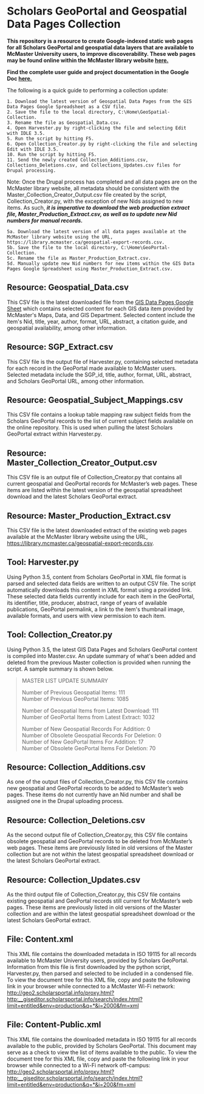 # Scholars GeoPortal and Geospatial Data Pages Collection

**This repository is a resource to create Google-indexed static web pages for all Scholars GeoPortal and geospatial data layers that are available to McMaster University users, to improve discoverability. These 
web pages may be found online within the McMaster library website [here.](https://library.mcmaster.ca/maps/geospatial)**

**Find the complete user guide and project documentation in the Google Doc [here.](https://docs.google.com/document/d/1tUyMj4l-EGIcFsbqmHwR0rY7Ob2luBhv42GQR7E6EZo/edit?usp=sharing)**

The following is a quick guide to performing a collection update:

	1. Download the latest version of Geospatial Data Pages from the GIS Data Pages Google Spreadsheet as a CSV file.
	2. Save the file to the local directory, C:\Home\GeoSpatial-Collection.
	3. Rename the file as Geospatial_Data.csv.
	4. Open Harvester.py by right-clicking the file and selecting Edit with IDLE 3.5.
	5. Run the script by hitting F5. 
	6. Open Collection_Creator.py by right-clicking the file and selecting Edit with IDLE 3.5.
	10. Run the script by hitting F5. 
	11. Send the newly created Collection_Additions.csv, Collections_Deletions.csv, and Collections_Updates.csv files for Drupal processing.
	
Note: Once the Drupal process has completed and all data pages are on the McMaster library website, all metadata should be consistent with the Master_Collection_Creator_Output.csv file created by the script, Collection_Creator.py, with the exception of new Nids assigned to new items. As such, **_it is imperative to download the web production extract file, Master_Production_Extract.csv, as well as to update new Nid numbers for manual records._**
	
	5a. Download the latest version of all data pages available at the McMaster library website using the URL, https://library.mcmaster.ca/geospatial-export-records.csv.
	5b. Save the file to the local directory, C:\Home\GeoPortal-Collection.
	5c. Rename the file as Master_Production_Extract.csv.
	5d. Manually update new Nid numbers for new items within the GIS Data Pages Google Spreadsheet using Master_Production_Extract.csv.

## Resource: Geospatial_Data.csv

This CSV file is the latest downloaded file from the [GIS Data Pages Google Sheet](https://docs.google.com/spreadsheets/d/1bJvn9tRgGJrIaJagY_7xdU9-4vx1JpAKaBy4or_pIpo/edit#gid=1710763351) which contains selected content for each GIS data item provided by McMaster's Maps, Data, and GIS Department. Selected content include the item's Nid, title, year, author, format, URL, abstract, a citation guide, and geospatial availability, among other information.

## Resource: SGP_Extract.csv

This CSV file is the output file of Harvester.py, containing selected metadata for each record in the GeoPortal made available to McMaster users. Selected metadata include the SGP_id, title, author, format, URL, abstract, and Scholars GeoPortal URL, among other information.

## Resource: Geospatial_Subject_Mappings.csv

This CSV file contains a lookup table mapping raw subject fields from the Scholars GeoPortal records to the list of current subject fields available on the online repository. This is used when pulling the latest Scholars GeoPortal extract within Harvester.py.

## Resource: Master_Collection_Creator_Output.csv

This CSV file is an output file of Collection_Creator.py that contains all current geospatial and GeoPortal records for McMaster’s web pages. These items are listed within the latest version of the geospatial spreadsheet download and the latest Scholars GeoPortal extract. 

## Resource: Master_Production_Extract.csv

This CSV file is the latest downloaded extract of the existing web pages available at the McMaster library website using the URL, https://library.mcmaster.ca/geospatial-export-records.csv.

## Tool: Harvester.py

Using Python 3.5, content from Scholars GeoPortal in XML file format is parsed and selected data fields are written to an output CSV file. The script automatically downloads this content in XML format using a provided link. These selected data fields currently include for each item in the GeoPortal, its identifier, title, producer, abstract, range of years of available publications, GeoPortal permalink, a link to the item's thumbnail image, available formats, and users with view permission to each item.

## Tool: Collection_Creator.py

Using Python 3.5, the latest GIS Data Pages and Scholars GeoPortal content is compiled into Master.csv. An update summary of what's been added and deleted from the previous Master collection is provided when running the script. A sample summary is shown below.

> MASTER LIST UPDATE SUMMARY
>
> Number of Previous Geospatial Items: 111 <br />
> Number of Previous GeoPortal Items: 1085 <br />
> 
> Number of Geospatial Items from Latest Download: 111 <br />
> Number of GeoPortal Items from Latest Extract: 1032 <br />
> 
> Number of New Geospatial Records For Addition: 0 <br />
> Number of Obsolete Geospatial Records For Deletion: 0 <br />
> Number of New GeoPortal Items For Addition: 17 <br />
> Number of Obsolete GeoPortal Items For Deletion: 70 <br />

## Resource: Collection_Additions.csv

As one of the output files of Collection_Creator.py, this CSV file contains new geospatial and GeoPortal records to be added to McMaster’s web pages. These items do not currently have an Nid number and shall be assigned one in the Drupal uploading process.

## Resource: Collection_Deletions.csv

As the second output file of Collection_Creator.py, this CSV file contains obsolete geospatial and GeoPortal records to be deleted from McMaster’s web pages. These items are previously listed in old versions of the Master collection but are not within the latest geospatial spreadsheet download or the latest Scholars GeoPortal extract.

## Resource: Collection_Updates.csv

As the third output file of Collection_Creator.py, this CSV file contains existing geospatial and GeoPortal records still current for McMaster’s web pages. These items are previously listed in old versions of the Master collection and are within the latest geospatial spreadsheet download or the latest Scholars GeoPortal extract. 

## File: Content.xml

This XML file contains the downloaded metadata in ISO 19115 for all records available to McMaster University users, provided by Scholars GeoPortal. Information from this file is first downloaded by the python script, Harvester.py, then parsed and selected to be included in a condensed file. To view the document tree for this XML file, copy and paste the following link in your browser while connected to a McMaster Wi-Fi network: 
http://geo2.scholarsportal.info/proxy.html?http:__giseditor.scholarsportal.info/search/index.html?limit=entitled&env=production&q=*&i=2000&fm=xml

## File: Content-Public.xml

This XML file contains the downloaded metadata in ISO 19115 for all records available to the public, provided by Scholars GeoPortal. This document may serve as a check to view the list of items available to the public. To view the document tree for this XML file, copy and paste the following link in your browser while connected to a Wi-Fi network off-campus: 
http://geo2.scholarsportal.info/proxy.html?http:__giseditor.scholarsportal.info/search/index.html?limit=entitled&env=production&q=*&i=200&fm=xml




